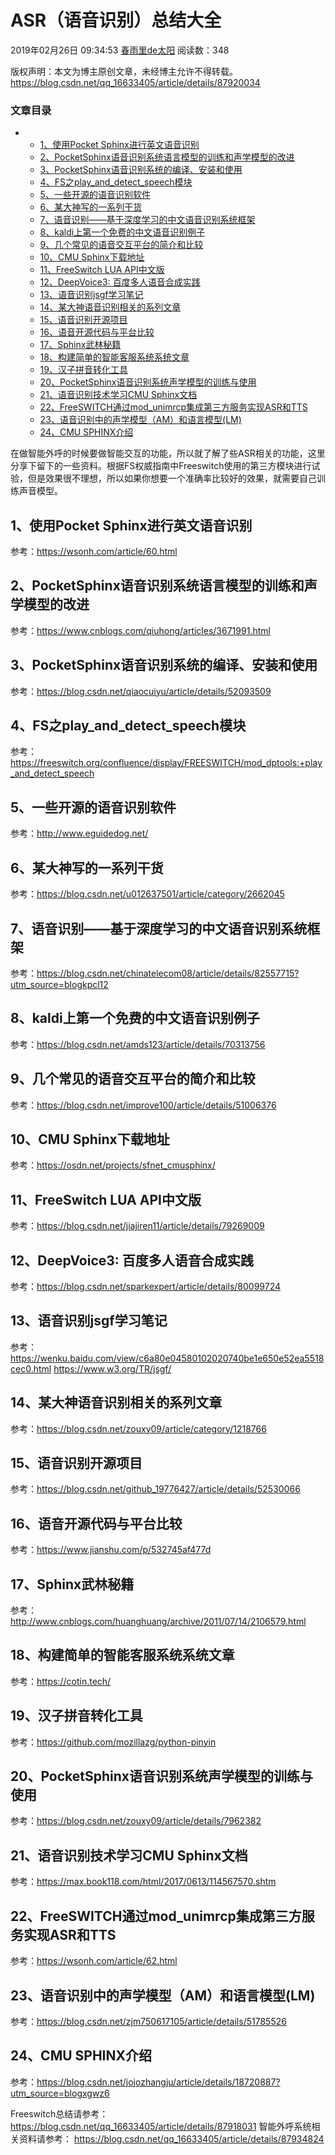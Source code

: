 # ASR（语音识别）总结大全

2019年02月26日 09:34:53 [春雨里de太阳](https://me.csdn.net/qq_16633405) 阅读数：348



版权声明：本文为博主原创文章，未经博主允许不得转载。	https://blog.csdn.net/qq_16633405/article/details/87920034



### 文章目录

- - [1、使用Pocket Sphinx进行英文语音识别](https://blog.csdn.net/qq_16633405/article/details/87920034#1Pocket_Sphinx_3)
  - [2、PocketSphinx语音识别系统语言模型的训练和声学模型的改进](https://blog.csdn.net/qq_16633405/article/details/87920034#2PocketSphinx_7)
  - [3、PocketSphinx语音识别系统的编译、安装和使用](https://blog.csdn.net/qq_16633405/article/details/87920034#3PocketSphinx_11)
  - [4、FS之play_and_detect_speech模块](https://blog.csdn.net/qq_16633405/article/details/87920034#4FSplay_and_detect_speech_15)
  - [5、一些开源的语音识别软件](https://blog.csdn.net/qq_16633405/article/details/87920034#5_18)
  - [6、某大神写的一系列干货](https://blog.csdn.net/qq_16633405/article/details/87920034#6_22)
  - [7、语音识别——基于深度学习的中文语音识别系统框架](https://blog.csdn.net/qq_16633405/article/details/87920034#7_26)
  - [8、kaldi上第一个免费的中文语音识别例子](https://blog.csdn.net/qq_16633405/article/details/87920034#8kaldi_29)
  - [9、几个常见的语音交互平台的简介和比较](https://blog.csdn.net/qq_16633405/article/details/87920034#9_32)
  - [10、CMU Sphinx下载地址](https://blog.csdn.net/qq_16633405/article/details/87920034#10CMU_Sphinx_35)
  - [11、FreeSwitch LUA API中文版](https://blog.csdn.net/qq_16633405/article/details/87920034#11FreeSwitch_LUA_API_37)
  - [12、DeepVoice3: 百度多人语音合成实践](https://blog.csdn.net/qq_16633405/article/details/87920034#12DeepVoice3__40)
  - [13、语音识别jsgf学习笔记](https://blog.csdn.net/qq_16633405/article/details/87920034#13jsgf_43)
  - [14、某大神语音识别相关的系列文章](https://blog.csdn.net/qq_16633405/article/details/87920034#14_48)
  - [15、语音识别开源项目](https://blog.csdn.net/qq_16633405/article/details/87920034#15_52)
  - [16、语音开源代码与平台比较](https://blog.csdn.net/qq_16633405/article/details/87920034#16_55)
  - [17、Sphinx武林秘籍](https://blog.csdn.net/qq_16633405/article/details/87920034#17Sphinx_58)
  - [18、构建简单的智能客服系统系统文章](https://blog.csdn.net/qq_16633405/article/details/87920034#18_61)
  - [19、汉子拼音转化工具](https://blog.csdn.net/qq_16633405/article/details/87920034#19_64)
  - [20、PocketSphinx语音识别系统声学模型的训练与使用](https://blog.csdn.net/qq_16633405/article/details/87920034#20PocketSphinx_68)
  - [21、语音识别技术学习CMU Sphinx文档](https://blog.csdn.net/qq_16633405/article/details/87920034#21CMU_Sphinx_71)
  - [22、FreeSWITCH通过mod_unimrcp集成第三方服务实现ASR和TTS](https://blog.csdn.net/qq_16633405/article/details/87920034#22FreeSWITCHmod_unimrcpASRTTS_74)
  - [23、语音识别中的声学模型（AM）和语言模型(LM)](https://blog.csdn.net/qq_16633405/article/details/87920034#23AMLM_77)
  - [24、CMU SPHINX介绍](https://blog.csdn.net/qq_16633405/article/details/87920034#24CMU_SPHINX_80)

在做智能外呼的时候要做智能交互的功能，所以就了解了些ASR相关的功能，这里分享下留下的一些资料。根据FS权威指南中Freeswitch使用的第三方模块进行试验，但是效果很不理想，所以如果你想要一个准确率比较好的效果，就需要自己训练声音模型。



## 1、使用Pocket Sphinx进行英文语音识别

参考：<https://wsonh.com/article/60.html>

## 2、PocketSphinx语音识别系统语言模型的训练和声学模型的改进

参考：<https://www.cnblogs.com/qiuhong/articles/3671991.html>

## 3、PocketSphinx语音识别系统的编译、安装和使用

参考：<https://blog.csdn.net/qiaocuiyu/article/details/52093509>

## 4、FS之play_and_detect_speech模块

参考：<https://freeswitch.org/confluence/display/FREESWITCH/mod_dptools:+play_and_detect_speech>

## 5、一些开源的语音识别软件

参考：<http://www.eguidedog.net/>

## 6、某大神写的一系列干货

参考：<https://blog.csdn.net/u012637501/article/category/2662045>

## 7、语音识别——基于深度学习的中文语音识别系统框架

参考：<https://blog.csdn.net/chinatelecom08/article/details/82557715?utm_source=blogkpcl12>

## 8、kaldi上第一个免费的中文语音识别例子

参考：<https://blog.csdn.net/amds123/article/details/70313756>

## 9、几个常见的语音交互平台的简介和比较

参考：<https://blog.csdn.net/improve100/article/details/51006376>

## 10、CMU Sphinx下载地址

参考：<https://osdn.net/projects/sfnet_cmusphinx/>

## 11、FreeSwitch LUA API中文版

参考：<https://blog.csdn.net/jiajiren11/article/details/79269009>

## 12、DeepVoice3: 百度多人语音合成实践

参考：<https://blog.csdn.net/sparkexpert/article/details/80099724>

## 13、语音识别jsgf学习笔记

参考：<https://wenku.baidu.com/view/c6a80e04580102020740be1e650e52ea5518cec0.html>
<https://www.w3.org/TR/jsgf/>

## 14、某大神语音识别相关的系列文章

参考：<https://blog.csdn.net/zouxy09/article/category/1218766>

## 15、语音识别开源项目

参考：<https://blog.csdn.net/github_19776427/article/details/52530066>

## 16、语音开源代码与平台比较

参考：<https://www.jianshu.com/p/532745af477d>

## 17、Sphinx武林秘籍

参考：<http://www.cnblogs.com/huanghuang/archive/2011/07/14/2106579.html>

## 18、构建简单的智能客服系统系统文章

参考：<https://cotin.tech/>

## 19、汉子拼音转化工具

参考：<https://github.com/mozillazg/python-pinyin>

## 20、PocketSphinx语音识别系统声学模型的训练与使用

参考：<https://blog.csdn.net/zouxy09/article/details/7962382>

## 21、语音识别技术学习CMU Sphinx文档

参考：<https://max.book118.com/html/2017/0613/114567570.shtm>

## 22、FreeSWITCH通过mod_unimrcp集成第三方服务实现ASR和TTS

参考：<https://wsonh.com/article/62.html>

## 23、语音识别中的声学模型（AM）和语言模型(LM)

参考：<https://blog.csdn.net/zjm750617105/article/details/51785526>

## 24、CMU SPHINX介绍

参考：<https://blog.csdn.net/jojozhangju/article/details/18720887?utm_source=blogxgwz6>

Freeswitch总结请参考：
<https://blog.csdn.net/qq_16633405/article/details/87918031>
智能外呼系统相关资料请参考：
<https://blog.csdn.net/qq_16633405/article/details/87934824>